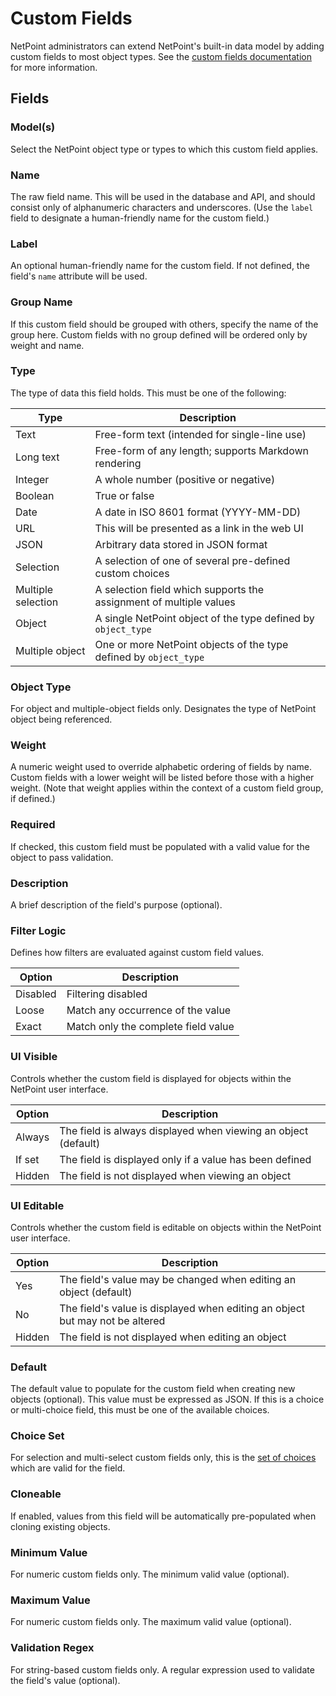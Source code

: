 # Custom Fields

NetPoint administrators can extend NetPoint's built-in data model by adding custom fields to most object types. See the [custom fields documentation](../../customization/custom-fields.md) for more information.

## Fields

### Model(s)

Select the NetPoint object type or types to which this custom field applies.

### Name

The raw field name. This will be used in the database and API, and should consist only of alphanumeric characters and underscores. (Use the `label` field to designate a human-friendly name for the custom field.)

### Label

An optional human-friendly name for the custom field. If not defined, the field's `name` attribute will be used.

### Group Name

If this custom field should be grouped with others, specify the name of the group here. Custom fields with no group defined will be ordered only by weight and name.

### Type

The type of data this field holds. This must be one of the following:

| Type               | Description                                                        |
|--------------------|--------------------------------------------------------------------|
| Text               | Free-form text (intended for single-line use)                      |
| Long text          | Free-form of any length; supports Markdown rendering               |
| Integer            | A whole number (positive or negative)                              |
| Boolean            | True or false                                                      |
| Date               | A date in ISO 8601 format (YYYY-MM-DD)                             |
| URL                | This will be presented as a link in the web UI                     |
| JSON               | Arbitrary data stored in JSON format                               |
| Selection          | A selection of one of several pre-defined custom choices           |
| Multiple selection | A selection field which supports the assignment of multiple values |
| Object             | A single NetPoint object of the type defined by `object_type`        |
| Multiple object    | One or more NetPoint objects of the type defined by `object_type`    |

### Object Type

For object and multiple-object fields only. Designates the type of NetPoint object being referenced.

### Weight

A numeric weight used to override alphabetic ordering of fields by name. Custom fields with a lower weight will be listed before those with a higher weight. (Note that weight applies within the context of a custom field group, if defined.)

### Required

If checked, this custom field must be populated with a valid value for the object to pass validation.

### Description

A brief description of the field's purpose (optional).

### Filter Logic

Defines how filters are evaluated against custom field values.

| Option   | Description                         |
|----------|-------------------------------------|
| Disabled | Filtering disabled                  |
| Loose    | Match any occurrence of the value   |
| Exact    | Match only the complete field value |

### UI Visible

Controls whether the custom field is displayed for objects within the NetPoint user interface.

| Option | Description                                                    |
|--------|----------------------------------------------------------------|
| Always | The field is always displayed when viewing an object (default) |
| If set | The field is displayed only if a value has been defined        |
| Hidden | The field is not displayed when viewing an object              |

### UI Editable

Controls whether the custom field is editable on objects within the NetPoint user interface.

| Option | Description                                                                  |
|--------|------------------------------------------------------------------------------|
| Yes    | The field's value may be changed when editing an object (default)            |
| No     | The field's value is displayed when editing an object but may not be altered |
| Hidden | The field is not displayed when editing an object                            |

### Default

The default value to populate for the custom field when creating new objects (optional). This value must be expressed as JSON. If this is a choice or multi-choice field, this must be one of the available choices.

### Choice Set

For selection and multi-select custom fields only, this is the [set of choices](./customfieldchoiceset.md) which are valid for the field.

### Cloneable

If enabled, values from this field will be automatically pre-populated when cloning existing objects.

### Minimum Value

For numeric custom fields only. The minimum valid value (optional).

### Maximum Value

For numeric custom fields only. The maximum valid value (optional).

### Validation Regex

For string-based custom fields only. A regular expression used to validate the field's value (optional).
